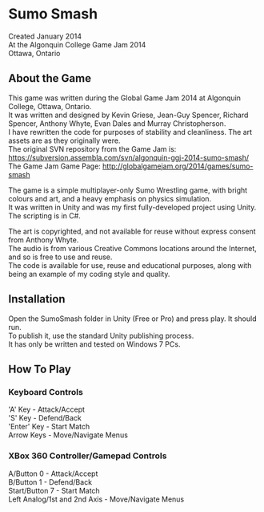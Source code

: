 Sumo Smash
==========
Created January 2014  
At the Algonquin College Game Jam 2014  
Ottawa, Ontario

About the Game
--------------
This game was written during the Global Game Jam 2014 at Algonquin College, Ottawa, Ontario.  
It was written and designed by Kevin Griese, Jean-Guy Spencer, Richard Spencer, Anthony Whyte, Evan Dales and Murray Christopherson.  
I have rewritten the code for purposes of stability and cleanliness. The art assets are as they originally were.  
The original SVN repository from the Game Jam is: https://subversion.assembla.com/svn/algonquin-ggj-2014-sumo-smash/  
The Game Jam Game Page: http://globalgamejam.org/2014/games/sumo-smash

The game is a simple multiplayer-only Sumo Wrestling game, with bright colours and art, and a heavy emphasis on physics simulation.  
It was written in Unity and was my first fully-developed project using Unity. The scripting is in C#.

The art is copyrighted, and not available for reuse without express consent from Anthony Whyte.  
The audio is from various Creative Commons locations around the Internet, and so is free to use and reuse.  
The code is available for use, reuse and educational purposes, along with being an example of my coding style and quality.

Installation
------------
Open the SumoSmash folder in Unity (Free or Pro) and press play. It should run.  
To publish it, use the standard Unity publishing process.  
It has only be written and tested on Windows 7 PCs.

How To Play
-----------
### Keyboard Controls
'A' Key - Attack/Accept  
'S' Key - Defend/Back  
'Enter' Key - Start Match  
Arrow Keys - Move/Navigate Menus

### XBox 360 Controller/Gamepad Controls
A/Button 0 - Attack/Accept  
B/Button 1 - Defend/Back  
Start/Button 7 - Start Match  
Left Analog/1st and 2nd Axis - Move/Navigate Menus